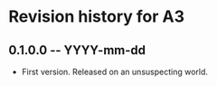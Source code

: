 # Revision history for A3

## 0.1.0.0 -- YYYY-mm-dd

* First version. Released on an unsuspecting world.
